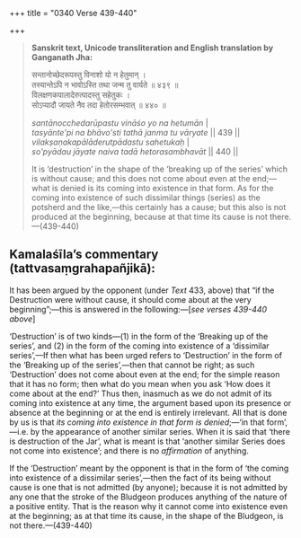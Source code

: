 +++
title = "0340 Verse 439-440"

+++
> **Sanskrit text, Unicode transliteration and English translation by Ganganath Jha:** 
>
> सन्तानोच्छेदरूपस्तु विनाशो यो न हेतुमान् ।  
> तस्यान्तेऽपि न भावोऽस्ति तथा जन्म तु वार्यते ॥ ४३९ ॥  
> विलक्षणकपालादेरुत्पादस्तु सहेतुकः ।  
> सोऽप्यादौ जायते नैव तदा हेतोरसम्भवात् ॥ ४४० ॥ 
>
> *santānocchedarūpastu vināśo yo na hetumān* \|  
> *tasyānte'pi na bhāvo'sti tathā janma tu vāryate* \|\| 439 \|\|  
> *vilakṣaṇakapālāderutpādastu sahetukaḥ* \|  
> *so'pyādau jāyate naiva tadā hetorasambhavāt* \|\| 440 \|\| 
>
> It is ‘destruction’ in the shape of the ‘breaking up of the series’ which is without cause; and this does not come about even at the end;—what is denied is its coming into existence in that form. As for the coming into existence of such dissimilar things (series) as the potsherd and the like,—this certainly has a cause; but this also is not produced at the beginning, because at that time its cause is not there.—(439-440)



## Kamalaśīla’s commentary (tattvasaṃgrahapañjikā):

It has been argued by the opponent (under *Text* 433, above) that “if the Destruction were without cause, it should come about at the very beginning”;—this is answered in the following:—[*see verses 439-440 above*]

‘Destruction’ is of two kinds—(1) in the form of the ‘Breaking up of the series’, and (2) in the form of the coming into existence of a ‘dissimilar series’,—If then what has been urged refers to ‘Destruction’ in the form of the ‘Breaking up of the series’,—then that cannot be right; as such ‘Destruction’ does not come about even at the end; for the simple reason that it has no form; then what do you mean when you ask ‘How does it come about at the end?’ Thus then, inasmuch as we do not admit of its coming into existence at any time, the argument based upon its presence or absence at the beginning or at the end is entirely irrelevant. All that is done by us is that *its coming into existence in that form is denied*;—‘in that form’,—i.e. by the appearance of another similar series. When it is said that ‘there is destruction of the Jar’, what is meant is that ‘another similar Series does not come into existence’; and there is no *affirmation* of anything.

If the ‘Destruction’ meant by the opponent is that in the form of ‘the coming into existence of a dissimilar series’,—then the fact of its being without cause is one that is not admitted (by anyone); because it is not admitted by any one that the stroke of the Bludgeon produces anything of the nature of a positive entity. That is the reason why it cannot come into existence even at the beginning; as at that time its cause, in the shape of the Bludgeon, is not there.—(439-440)


